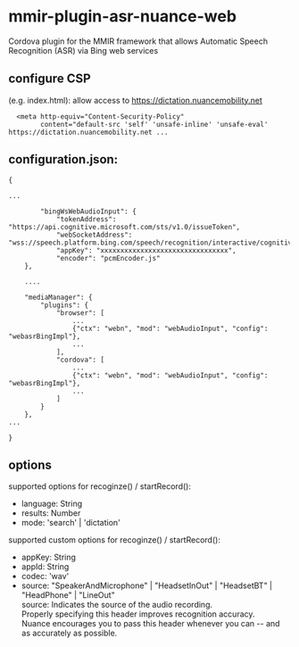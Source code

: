 # mmir-plugin-asr-nuance-web

Cordova plugin for the MMIR framework that allows Automatic Speech Recognition (ASR) via Bing web services

## configure CSP

(e.g. index.html): allow access to https://dictation.nuancemobility.net
```
  <meta http-equiv="Content-Security-Policy"
        content="default-src 'self' 'unsafe-inline' 'unsafe-eval' https://dictation.nuancemobility.net ...
```


## configuration.json:
```
{

...

	    "bingWsWebAudioInput": {
    		"tokenAddress": "https://api.cognitive.microsoft.com/sts/v1.0/issueToken",
	    	"webSocketAddress": 			"wss://speech.platform.bing.com/speech/recognition/interactive/cognitiveservices/v1",
	    	"appKey": "xxxxxxxxxxxxxxxxxxxxxxxxxxxxxxxx",
	    	"encoder": "pcmEncoder.js"
    },
	
	....
	
	"mediaManager": {
    	"plugins": {
    		"browser": [
    			...
                {"ctx": "webn", "mod": "webAudioInput", "config": "webasrBingImpl"},
                ...
    		],
    		"cordova": [
    			...
                {"ctx": "webn", "mod": "webAudioInput", "config": "webasrBingImpl"},
                ...
    		]
    	}
    },
...

}
```

## options

supported options for recoginze() / startRecord():
 * language: String
 * results: Number
 * mode: 'search' | 'dictation'

supported custom options for recoginze() / startRecord():
 * appKey: String
 * appId: String
 * codec: 'wav'
 * source: "SpeakerAndMicrophone" | "HeadsetInOut" | "HeadsetBT" | "HeadPhone" | "LineOut"  
          source: Indicates the source of the audio recording.  
		  Properly specifying this header improves recognition accuracy.  
		  Nuance encourages you to pass this header whenever you can -- and as accurately as possible.
